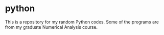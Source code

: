 # python

This is a repository for my random Python codes. Some of the programs are from my graduate Numerical Analysis course.
